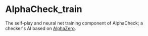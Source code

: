 # AlphaCheck_train

The self-play and neural net training component of AlphaCheck; a checker's AI based on [AlphaZero](https://arxiv.org/abs/1712.01815).
